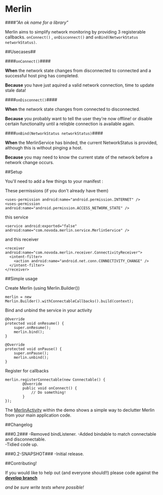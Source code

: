 Merlin
======

####*"An ok name for a library"*


Merlin aims to simplify network monitoring by providing 3 registerable callbacks. 
`onConnect()` , `onDisconnect()` and `onBind(NetworkStatus networkStatus)`.


##Usecases##

####`onConnect()`####

**When** the network state changes from disconnected to connected and a successful host ping has completed.

**Because** you have just aquired a valid network connection, time to update stale data!

####`onDisconnect()`####

**When** the network state changes from connected to disconnected.

**Because** you probably want to tell the user they're now offline! or disable certain functionality until a reliqble connection is available again.

####`onBind(NetworkStatus networkStatus)`####

**When** the MerlinService has binded, the current NetworkStatus is provided, although this is without pinging a host. 

**Because** you may need to know the current state of the network before a network change occurs. 


##Setup

You'll need to add a few things to your manifest :

These permissions (if you don't already have them)

    <uses-permission android:name="android.permission.INTERNET" />
    <uses-permission android:name="android.permission.ACCESS_NETWORK_STATE" />

this service

    <service android:exported="false" android:name="com.novoda.merlin.service.MerlinService" />

and this receiver

    <receiver android:name="com.novoda.merlin.receiver.ConnectivityReceiver">
      <intent-filter>
        <action android:name="android.net.conn.CONNECTIVITY_CHANGE" />
      </intent-filter>
    </receiver>

##Simple usage

Create Merlin (using Merlin.Builder())

    merlin = new Merlin.Builder().withConnectableCallbacks().build(context);

Bind and unbind the service in your activity

    @Override
    protected void onResume() {
        super.onResume();
        merlin.bind();
    }

    @Override
    protected void onPause() {
        super.onPause();
        merlin.unbind();
    }

Register for callbacks

    merlin.registerConnectable(new Connectable() {
            @Override
            public void onConnect() {
                // Do something!
            }
    });
    
The [MerlinActivity](https://github.com/novoda/merlin/blob/master/demo/src/com/novoda/demo/presentation/base/MerlinActivity.java) within the demo shows a simple way to declutter Merlin from your main application code.    

##Changelog

###0.2###
-Removed bindListener.
-Added bindable to match connectable and disconnectable.  
-Tidied code up.


###0.2-SNAPSHOT###
-Initial release.


##Contributing!

If you would like to help out (and everyone should!!) please code against the **[develop branch](https://github.com/novoda/merlin/tree/develop)** 

*and be sure write tests where possible!*

